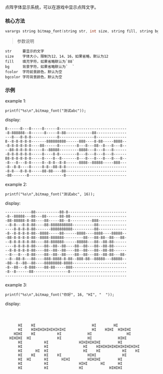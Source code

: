 
点阵字体显示系统，可以在游戏中显示点阵文字。

### 核心方法

```c
varargs string bitmap_font(string str, int size, string fill, string bg, string fcolor, string bgcolor);
```

> 参数说明

    str     要显示的文字
    size    字体大小，限制为12、14、16，如果省略，默认为12
    fill    填充字符，如果省略默认为`88`
    bg      背景字符，如果省略默认为`  `
    fcolor  字符前景颜色，默认为空
    bgcolor 字符背景颜色，默认为空

### 示例

example 1:

    printf("%s\n",bitmap_font("测试abc"));

display:

    8------8---8-----8------8-------------------------------
    -8-888888--8------8-----8-88------------88--------------
    ---8---8-8-8------------8----------------8--------------
    8--8-8-8-8-8-------888888888------888----8-88-----8888--
    -8-8-8-8-8-8----88------8--------8---8---88--8---8---8--
    --88-8-8-8-8-----8--88888---------8888---8---8---8------
    -8-8-8-8-8-8-----8----8-8--------8---8---8---8---8------
    88-8-8-8-8-8-----8----8--8-------8---8---8---8---8---8--
    -8---8---8-8-----8--8-8--8-8------8888--88888-----888---
    -8--8-8----8-----8-8--88-8-8----------------------------
    -8-8---8-8-8-----88-88----88----------------------------
    -88-------8----------------8----------------------------

example 2:

    printf("%s\n",bitmap_font("测试abc", 16));

display:

    ------------88-----------88-8---------------------------
    -8--88888---88---88------88-88--------------------------
    -88-88888-8-88----88-----88--8----------888-------------
    --8-8---8-8-88----88-8888888888----------88-------------
    ----8-8-8-8-88-------8888888888----------88-------------
    -8--8-8-8-8-88--8888-----88------8888----8888----88888--
    -88-8-8-8-8-88--8888-888888---------88---88-88--88---88-
    --8-8-8-8-8-88----88-888888------88888---88--88-88------
    ----8-8-8-8-88----88--88--88----88--88---88--88-88------
    --8-8-8-8-8-88----88--88--88----88--88---88--88-88------
    --8---8---8-88----88--88--88----88--88---88--88-88---88-
    --8--88-8---88----888-8888-8-88--888-88--88888---88888--
    -88--8--88--88----88888888-8888-------------------------
    -8--88---8-888----88-88-----888-------------------------
    -8--8------88----------------8--------------------------
    --------------------------------------------------------

example 3:

    printf("%s\n",bitmap_font("你好", 16, "HI", "  "));

display:

```



      HI    HI                          HI        HI
      HI    HIHIHIHIHIHIHIHI            HI    HIHI  HIHIHI
    HIHI    HI          HI            HI                HI
  HIHIHI  HI            HI            HI            HIHI
      HI          HI              HIHIHIHIHI        HI
      HI          HI                HI    HIHIHIHIHIHIHIHIHIHI
      HI      HI  HI                HI    HI          HI    HI
      HI    HI    HI    HI            HIHI            HI
      HI  HI      HI      HIHI        HIHIHI        HI
      HI          HI              HIHI      HI      HI
      HI          HI              HI            HIHIHI


```

